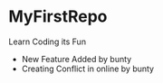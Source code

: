 # MyFirstRepo

Learn Coding its Fun

- New Feature Added by bunty
- Creating Conflict in online by bunty
